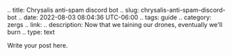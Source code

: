 .. title: Chrysalis anti-spam discord bot
.. slug: chrysalis-anti-spam-discord-bot
.. date: 2022-08-03 08:04:36 UTC-06:00
.. tags: guide
.. category: zergs
.. link:
.. description: Now that we taining our drones, eventually we'll burn
.. type: text

Write your post here.

